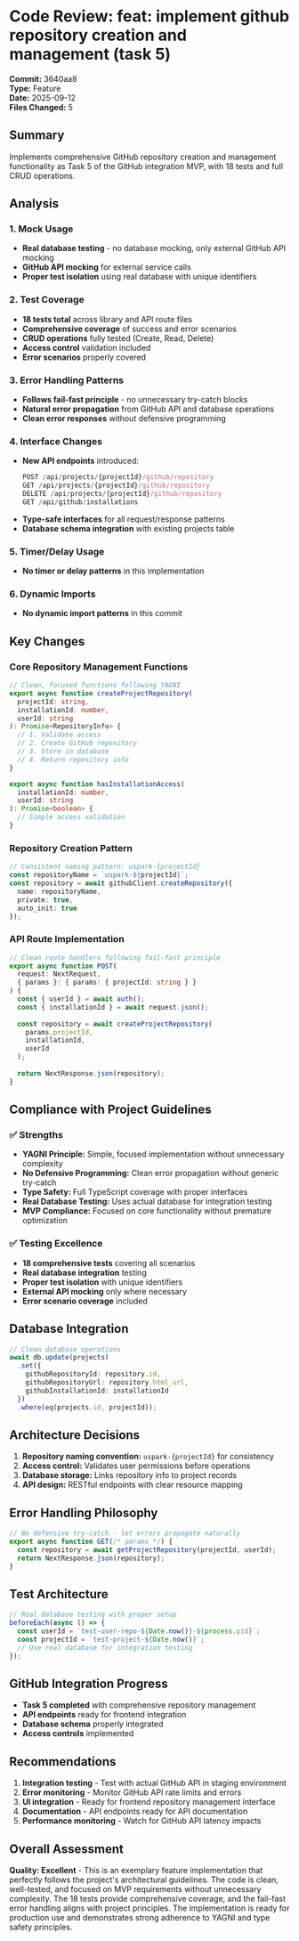 # Code Review: feat: implement github repository creation and management (task 5)

**Commit:** 3640aa8  
**Type:** Feature  
**Date:** 2025-09-12  
**Files Changed:** 5  

## Summary
Implements comprehensive GitHub repository creation and management functionality as Task 5 of the GitHub integration MVP, with 18 tests and full CRUD operations.

## Analysis

### 1. Mock Usage
- **Real database testing** - no database mocking, only external GitHub API mocking
- **GitHub API mocking** for external service calls
- **Proper test isolation** using real database with unique identifiers

### 2. Test Coverage
- **18 tests total** across library and API route files
- **Comprehensive coverage** of success and error scenarios
- **CRUD operations** fully tested (Create, Read, Delete)
- **Access control** validation included
- **Error scenarios** properly covered

### 3. Error Handling Patterns
- **Follows fail-fast principle** - no unnecessary try-catch blocks
- **Natural error propagation** from GitHub API and database operations
- **Clean error responses** without defensive programming

### 4. Interface Changes
- **New API endpoints** introduced:
  ```typescript
  POST /api/projects/{projectId}/github/repository
  GET /api/projects/{projectId}/github/repository  
  DELETE /api/projects/{projectId}/github/repository
  GET /api/github/installations
  ```
- **Type-safe interfaces** for all request/response patterns
- **Database schema integration** with existing projects table

### 5. Timer/Delay Usage
- **No timer or delay patterns** in this implementation

### 6. Dynamic Imports
- **No dynamic import patterns** in this commit

## Key Changes

### Core Repository Management Functions
```typescript
// Clean, focused functions following YAGNI
export async function createProjectRepository(
  projectId: string, 
  installationId: number, 
  userId: string
): Promise<RepositoryInfo> {
  // 1. Validate access
  // 2. Create GitHub repository
  // 3. Store in database
  // 4. Return repository info
}

export async function hasInstallationAccess(
  installationId: number, 
  userId: string
): Promise<boolean> {
  // Simple access validation
}
```

### Repository Creation Pattern
```typescript
// Consistent naming pattern: uspark-{projectId}
const repositoryName = `uspark-${projectId}`;
const repository = await githubClient.createRepository({
  name: repositoryName,
  private: true,
  auto_init: true
});
```

### API Route Implementation
```typescript
// Clean route handlers following fail-fast principle
export async function POST(
  request: NextRequest,
  { params }: { params: { projectId: string } }
) {
  const { userId } = await auth();
  const { installationId } = await request.json();
  
  const repository = await createProjectRepository(
    params.projectId,
    installationId,
    userId
  );
  
  return NextResponse.json(repository);
}
```

## Compliance with Project Guidelines

### ✅ Strengths
- **YAGNI Principle:** Simple, focused implementation without unnecessary complexity
- **No Defensive Programming:** Clean error propagation without generic try-catch
- **Type Safety:** Full TypeScript coverage with proper interfaces
- **Real Database Testing:** Uses actual database for integration testing
- **MVP Compliance:** Focused on core functionality without premature optimization

### ✅ Testing Excellence
- **18 comprehensive tests** covering all scenarios
- **Real database integration** testing
- **Proper test isolation** with unique identifiers
- **External API mocking** only where necessary
- **Error scenario coverage** included

## Database Integration
```typescript
// Clean database operations
await db.update(projects)
  .set({ 
    githubRepositoryId: repository.id,
    githubRepositoryUrl: repository.html_url,
    githubInstallationId: installationId
  })
  .where(eq(projects.id, projectId));
```

## Architecture Decisions
1. **Repository naming convention:** `uspark-{projectId}` for consistency
2. **Access control:** Validates user permissions before operations
3. **Database storage:** Links repository info to project records
4. **API design:** RESTful endpoints with clear resource mapping

## Error Handling Philosophy
```typescript
// No defensive try-catch - let errors propagate naturally
export async function GET(/* params */) {
  const repository = await getProjectRepository(projectId, userId);
  return NextResponse.json(repository);
}
```

## Test Architecture
```typescript
// Real database testing with proper setup
beforeEach(async () => {
  const userId = `test-user-repo-${Date.now()}-${process.pid}`;
  const projectId = `test-project-${Date.now()}`;
  // Use real database for integration testing
});
```

## GitHub Integration Progress
- **Task 5 completed** with comprehensive repository management
- **API endpoints** ready for frontend integration
- **Database schema** properly integrated
- **Access controls** implemented

## Recommendations
1. **Integration testing** - Test with actual GitHub API in staging environment
2. **Error monitoring** - Monitor GitHub API rate limits and errors
3. **UI integration** - Ready for frontend repository management interface
4. **Documentation** - API endpoints ready for API documentation
5. **Performance monitoring** - Watch for GitHub API latency impacts

## Overall Assessment
**Quality: Excellent** - This is an exemplary feature implementation that perfectly follows the project's architectural guidelines. The code is clean, well-tested, and focused on MVP requirements without unnecessary complexity. The 18 tests provide comprehensive coverage, and the fail-fast error handling aligns with project principles. The implementation is ready for production use and demonstrates strong adherence to YAGNI and type safety principles.